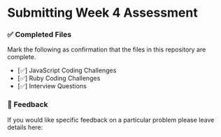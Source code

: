 # Submitting Week 4 Assessment

### ✅ Completed Files

Mark the following as confirmation that the files in this repository are complete.

- [✅] JavaScript Coding Challenges
- [✅] Ruby Coding Challenges
- [✅] Interview Questions

### 📝 Feedback

If you would like specific feedback on a particular problem please leave details here:
